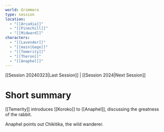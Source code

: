 ```yaml
---
world: Grimmora
type: session
location:
  - "[[Arcadia]]"
  - "[[Pinechill]]"
  - "[[Midward]]"
characters:
  - "[[Lavender]]"
  - "[[main|Gage]]"
  - "[[Temerity]]"
  - "[[Theron]]"
  - "[[Anaphel]]"
---
```

 [[Session 20240323|Last Session]] | [[Session 2024|Next Session]]
# Short summary
[[Temerity]] introduces [[Koroko]] to [[Anaphel]], discussing the greatness of the rabbit.

Anaphel points out Chikitika, the wild wanderer.